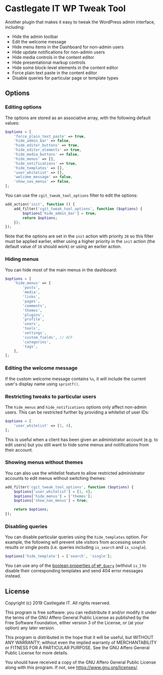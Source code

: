 # Castlegate IT WP Tweak Tool #

Another plugin that makes it easy to tweak the WordPress admin interface, including:

*   Hide the admin toolbar
*   Edit the welcome message
*   Hide menu items in the Dashboard for non-admin users
*   Hide update notifications for non-admin users
*   Hide media controls in the content editor
*   Hide presentational markup controls
*   Hide some block-level elements in the content editor
*   Force plain text paste in the content editor
*   Disable queries for particular page or template types

## Options ##

### Editing options ###

The options are stored as an associative array, with the following default values:

~~~ php
$options = [
    'force_plain_text_paste' => true,
    'hide_admin_bar' => false,
    'hide_editor_buttons' => true,
    'hide_editor_elements' => true,
    'hide_media_buttons' => false,
    'hide_menus' => [],
    'hide_notifications' => true,
    'hide_templates' => [],
    'user_whitelist' => [],
    'welcome_message' => false,
    'show_nav_menus' => false,
];
~~~

You can use the `cgit_tweak_tool_options` filter to edit the options:

~~~ php
add_action('init', function () {
    add_filter('cgit_tweak_tool_options', function ($options) {
        $options['hide_admin_bar'] = true;
        return $options;
    });
});
~~~

Note that the options are set in the `init` action with priority `20` so this filter must be applied earlier, either using a higher priority in the `init` action (the default value of `10` should work) or using an earlier action.

### Hiding menus ###

You can hide most of the main menus in the dashboard:

~~~ php
$options = [
    'hide_menus' => [
        'posts',
        'media',
        'links',
        'pages',
        'comments',
        'themes',
        'plugins',
        'profile',
        'users',
        'tools',
        'settings',
        'custom_fields', // ACF
        'categories',
        'tags',
    ],
];
~~~

### Editing the welcome message ###

If the custom welcome message contains `%s`, it will include the current user's display name using `sprintf()`.

### Restricting tweaks to particular users ###

The `hide_menus` and `hide_notifications` options only affect non-admin users. This can be restricted further by providing a whitelist of user IDs:

~~~ php
$options = [
    'user_whitelist' => [1, 4],
];
~~~

This is useful when a client has been given an administrator account (e.g. to edit users) but you still want to hide some menus and notifications from their account.

### Showing menus without themes ###

You can also use the whitelist feature to allow restricted administrator accounts to edit menus without switching themes:

~~~ php
add_filter('cgit_tweak_tool_options', function ($options) {
    $options['user_whitelist'] = [1, 4];
    $options['hide_menus'] = ['themes'];
    $options['show_nav_menus'] = true;

    return $options;
});
~~~

### Disabling queries ###

You can disable particular queries using the `hide_templates` option. For example, the following will prevent site visitors from accessing search results or single posts (i.e. queries including `is_search` and `is_single`).

~~~ php
$options['hide_template'] = ['search', 'single'];
~~~

You can use any of the [boolean properties of `WP_Query`](https://codex.wordpress.org/Class_Reference/WP_Query) (without `is_`) to disable their corresponding templates and send 404 error messages instead.

## License

Copyright (c) 2019 Castlegate IT. All rights reserved.

This program is free software: you can redistribute it and/or modify it under the terms of the GNU Affero General Public License as published by the Free Software Foundation, either version 3 of the License, or (at your option) any later version.

This program is distributed in the hope that it will be useful, but WITHOUT ANY WARRANTY; without even the implied warranty of MERCHANTABILITY or FITNESS FOR A PARTICULAR PURPOSE. See the GNU Affero General Public License for more details.

You should have received a copy of the GNU Affero General Public License along with this program. If not, see <https://www.gnu.org/licenses/>.

